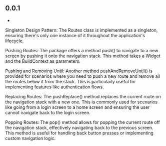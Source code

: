 ## 0.0.1

*  

Singleton Design Pattern: The Routes class is implemented as a singleton, ensuring there's only one instance of it throughout the application's lifecycle.

Pushing Routes: The package offers a method push() to navigate to a new screen by pushing it onto the navigation stack. This method takes a Widget and the BuildContext as parameters.

Pushing and Removing Until: Another method pushAndRemoveUntil() is provided for scenarios where you need to push a new route and remove all the routes below it from the stack. This is particularly useful for implementing features like authentication flows.

Replacing Routes: The pushReplace() method replaces the current route on the navigation stack with a new one. This is commonly used for scenarios like going from a login screen to a home screen and ensuring the user cannot navigate back to the login screen.

Popping Routes: The pop() method allows for popping the current route off the navigation stack, effectively navigating back to the previous screen. This method is useful for handling back button presses or implementing custom navigation logic.